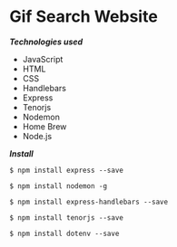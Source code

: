 # Gif Search Website

***Technologies used***
- JavaScript
- HTML
- CSS
- Handlebars
- Express
- Tenorjs
- Nodemon
- Home Brew
- Node.js

***Install***
```
$ npm install express --save
```
```
$ npm install nodemon -g
```
```
$ npm install express-handlebars --save
```
```
$ npm install tenorjs --save
```
```
$ npm install dotenv --save
```
